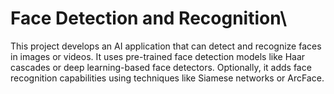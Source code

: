 # Face Detection and Recognition\

This project develops an AI application that can detect and recognize faces in images or videos. It uses pre-trained face detection models like Haar cascades or deep learning-based face detectors. Optionally, it adds face recognition capabilities using techniques like Siamese networks or ArcFace.
